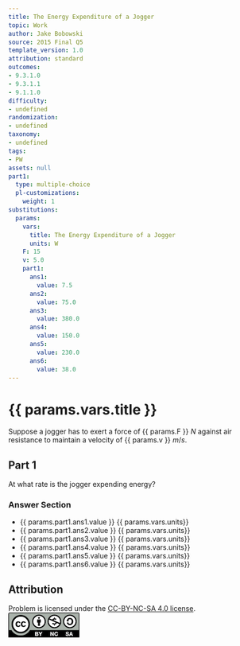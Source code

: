 ```yaml
---
title: The Energy Expenditure of a Jogger
topic: Work
author: Jake Bobowski
source: 2015 Final Q5
template_version: 1.0
attribution: standard
outcomes:
- 9.3.1.0
- 9.3.1.1
- 9.1.1.0
difficulty:
- undefined
randomization:
- undefined
taxonomy:
- undefined
tags:
- PW
assets: null
part1:
  type: multiple-choice
  pl-customizations:
    weight: 1
substitutions:
  params:
    vars:
      title: The Energy Expenditure of a Jogger
      units: W
    F: 15
    v: 5.0
    part1:
      ans1:
        value: 7.5
      ans2:
        value: 75.0
      ans3:
        value: 380.0
      ans4:
        value: 150.0
      ans5:
        value: 230.0
      ans6:
        value: 38.0
---
```

# {{ params.vars.title }}
Suppose a jogger has to exert a force of {{ params.F }} $N$ against air resistance to maintain a velocity of {{ params.v }} $m/s$.

## Part 1

At what rate is the jogger expending energy?

### Answer Section

- {{ params.part1.ans1.value }} {{ params.vars.units}}
- {{ params.part1.ans2.value }} {{ params.vars.units}}
- {{ params.part1.ans3.value }} {{ params.vars.units}}
- {{ params.part1.ans4.value }} {{ params.vars.units}}
- {{ params.part1.ans5.value }} {{ params.vars.units}}
- {{ params.part1.ans6.value }} {{ params.vars.units}}

## Attribution

Problem is licensed under the [CC-BY-NC-SA 4.0 license](https://creativecommons.org/licenses/by-nc-sa/4.0/).<br> ![The Creative Commons 4.0 license requiring attribution-BY, non-commercial-NC, and share-alike-SA license.](https://raw.githubusercontent.com/firasm/bits/master/by-nc-sa.png)